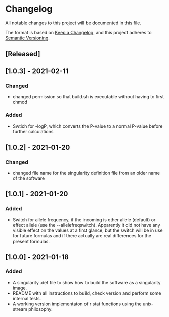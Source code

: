 # Changelog
All notable changes to this project will be documented in this file.

The format is based on [Keep a Changelog](https://keepachangelog.com/en/1.0.0/),
and this project adheres to [Semantic Versioning](https://semver.org/spec/v2.0.0.html).

## [Released]

## [1.0.3] - 2021-02-11
### Changed

- changed permission so that build.sh is executable without having to first chmod

### Added

- Swtich for -logP, which converts the P-value to a normal P-value before further calculations

## [1.0.2] - 2021-01-20
### Changed

- changed file name for the singularity definition file from an older name of the software


## [1.0.1] - 2021-01-20
### Added

- Switch for allele frequency, if the incoming is other allele (default) or effect allele (use the --allelefreqswitch). Apparently it did not have any visible effect on the values at a first glance, but the switch will be in use for future formulas and if there actually are real differences for the present formulas.


## [1.0.0] - 2021-01-18
### Added

- A singularity .def file to show how to build the software as a singularity image.
- README with all instructions to build, check version and perform some internal tests.
- A working version implementaton of r stat functions using the unix-stream philosophy.

